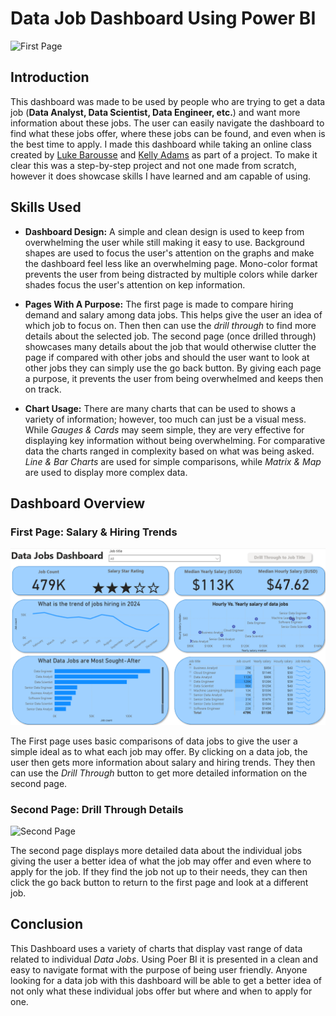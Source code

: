 # Data Job Dashboard Using Power BI

![First Page](/images/data_jobs_dashboard_image.png)

## Introduction

This dashboard was made to be used by people who are trying to get a data job (**Data Analyst, Data Scientist, Data Engineer, etc.**) and want more information about these jobs. The user can easily navigate the dashboard to find what these jobs offer, where these jobs can be found, and even when is the best time to apply. I made this dashboard while taking an online class created by [Luke Barousse](https://github.com/lukebarousse) and [Kelly Adams](https://github.com/kellyjadams) as part of a project. To make it clear this was a step-by-step project and not one made from scratch, however it does showcase skills I have learned and am capable of using.

## Skills Used

-   **Dashboard Design:** A simple and clean design is used to keep from overwhelming the user while still making it easy to use. Background shapes are used to focus the user's attention on the graphs and make the dashboard feel less like an overwhelming page. Mono-color format prevents the user from being distracted by multiple colors while darker shades focus the user's attention on kep information. 

-   **Pages With A Purpose:** The first page is made to compare hiring demand and salary among data jobs. This helps give the user an idea of which job to focus on. Then then can use the *drill through* to find more details about the selected job. The second page (once drilled through) showcases many details about the job that would otherwise clutter the page if compared with other jobs and should the user want to look at other jobs they can simply use the go back button. By giving each page a purpose, it prevents the user from being overwhelmed and keeps then on track.

-   **Chart Usage:** There are many charts that can be used to shows a variety of information; however, too much can just be a visual mess. While *Gauges & Cards* may seem simple, they are very effective for displaying key information without being overwhelming. For comparative data the charts ranged in complexity based on what was being asked. *Line & Bar Charts* are used for simple comparisons, while *Matrix & Map* are used to display more complex data.

## Dashboard Overview

### First Page: Salary & Hiring Trends

![First Page](/Data_Jobs_Dashboard/Images/data_jobs_dashboard_image.png)

The First page uses basic comparisons of data jobs to give the user a simple ideal as to what each job may offer. By clicking on a data job, the user then gets more information about salary and hiring trends. They then can use the *Drill Through* button to get more detailed information on the second page. 

### Second Page: Drill Through Details

![Second Page](/Images/job_title_drill_through_image.png)

The second page displays more detailed data about the individual jobs giving the user a better idea of what the job may offer and even where to apply for the job. If they find the job not up to their needs, they can then click the go back button to return to the first page and look at a different job.

## Conclusion


This Dashboard uses a variety of charts that display vast range of data related to individual *Data Jobs*. Using Poer BI it is presented in a clean and easy to navigate format with the purpose of being user friendly. Anyone looking for a data job with this dashboard will be able to get a better idea of not only what these individual jobs offer but where and when to apply for one.



